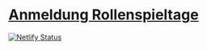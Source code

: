 # [Anmeldung Rollenspieltage](https://anmeldung.rollenspieltage.ch)

[![Netlify Status](https://api.netlify.com/api/v1/badges/7302d9ff-0c48-4294-b093-e806c42597cf/deploy-status)](https://app.netlify.com/sites/remarkable-kitsune-441c26/deploys)
